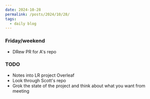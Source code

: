 ```yaml
---
date: 2024-10-28
permalink: /posts/2024/10/28/
tags:
  - daily blog
---
```


### Friday/weekend
- DRew PR for A's repo

### TODO
- Notes into LR project Overleaf
- Look through Scott's repo
- Grok the state of the project and think about what you want from meeting

